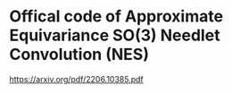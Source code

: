 # Offical code of Approximate Equivariance SO(3) Needlet Convolution (NES)

https://arxiv.org/pdf/2206.10385.pdf
